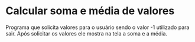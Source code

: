 # Calcular soma e média de valores
Programa que solicita valores para o usuário sendo o valor -1 utilizado para sair. 
Após solicitar os valores ele mostra na tela a soma e a média.
